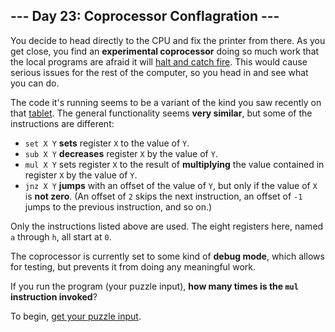 ## --- Day 23: Coprocessor Conflagration ---

You decide to head directly to the CPU and fix the printer from there. As you
get close, you find an **experimental coprocessor** doing so much work that the
local programs are afraid it will
[halt and catch fire](https://en.wikipedia.org/wiki/Halt_and_Catch_Fire). This
would cause serious issues for the rest of the computer, so you head in and see
what you can do.

The code it's running seems to be a variant of the kind you saw recently on
that [tablet](http://adventofcode.com/2017/day/18). The general functionality
seems **very similar**, but some of the instructions are different:

* `set X Y` **sets** register `X` to the value of `Y`.
* `sub X Y` **decreases** register `X` by the value of `Y`.
* `mul X Y` sets register `X` to the result of **multiplying** the value
  contained in register `X` by the value of `Y`.
* `jnz X Y` **jumps** with an offset of the value of `Y`, but only if the value
  of `X` is **not zero**. (An offset of `2` skips the next instruction, an
  offset of `-1` jumps to the previous instruction, and so on.)

Only the instructions listed above are used. The eight registers here, named
`a` through `h`, all start at `0`.

The coprocessor is currently set to some kind of **debug mode**, which allows
for testing, but prevents it from doing any meaningful work.

If you run the program (your puzzle input), **how many times is the `mul`
instruction invoked**?

To begin, [get your puzzle input](input.txt).
